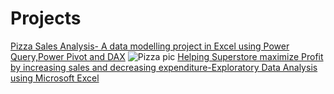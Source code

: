 # Projects
[Pizza Sales Analysis- A data modelling project in Excel using Power Query,Power Pivot and DAX](https://medium.com/@manalid4/pizza-sales-analysis-a0f0deac28d1)
![Pizza pic](https://github.com/Manali1608/portfolio/assets/85641970/9ebb73ff-bcf8-4e9d-9d98-8bd15adbdeeb)
[Helping Superstore maximize Profit by increasing sales and decreasing expenditure-Exploratory Data Analysis using Microsoft Excel](https://medium.com/@manalid4/how-can-we-help-superstore-maximize-profit-e3b8dedd6e44)
